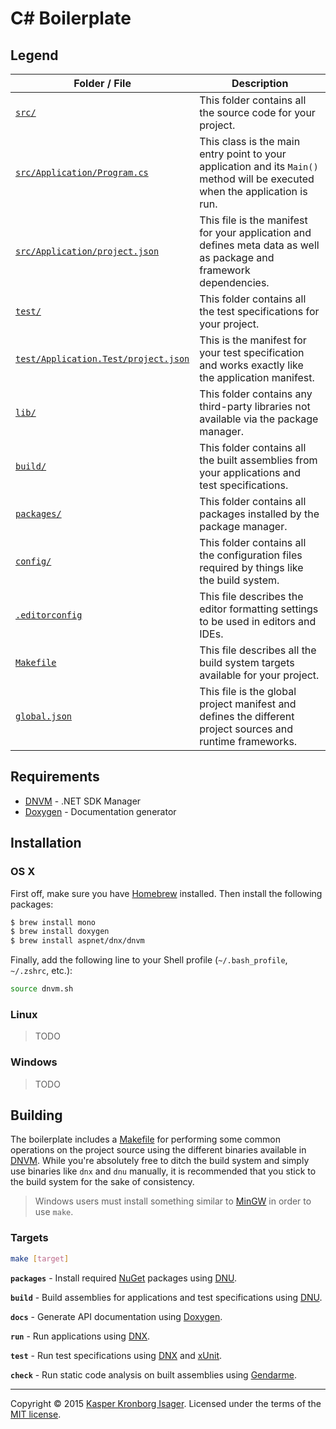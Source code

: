 # C# Boilerplate

## Legend

Folder / File | Description
--- | ---
[`src/`](src) | This folder contains all the source code for your project.
[`src/Application/Program.cs`](src/Application/Program.cs) | This class is the main entry point to your application and its `Main()` method will be executed when the application is run.
[`src/Application/project.json`](src/Application/project.json) | This file is the manifest for your application and defines meta data as well as package and framework dependencies.
[`test/`](test) | This folder contains all the test specifications for your project.
[`test/Application.Test/project.json`](test/Application.Test/project.json) | This is the manifest for your test specification and works exactly like the application manifest.
[`lib/`](lib) | This folder contains any third-party libraries not available via the package manager.
[`build/`](build) | This folder contains all the built assemblies from your applications and test specifications.
[`packages/`](packages) | This folder contains all packages installed by the package manager.
[`config/`](config) | This folder contains all the configuration files required by things like the build system.
[`.editorconfig`](.editorconfig) | This file describes the editor formatting settings to be used in editors and IDEs.
[`Makefile`](Makefile) | This file describes all the build system targets available for your project.
[`global.json`](global.json) | This file is the global project manifest and defines the different project sources and runtime frameworks.

## Requirements

- [DNVM](https://github.com/aspnet/dnvm) - .NET SDK Manager
- [Doxygen](http://www.stack.nl/~dimitri/doxygen/) - Documentation generator

## Installation

### OS X

First off, make sure you have [Homebrew](http://brew.sh/) installed. Then install the following packages:

```sh
$ brew install mono
$ brew install doxygen
$ brew install aspnet/dnx/dnvm
```

Finally, add the following line to your Shell profile (`~/.bash_profile`, `~/.zshrc`, etc.):

```sh
source dnvm.sh
```

### Linux

> TODO

### Windows

> TODO

## Building

The boilerplate includes a [Makefile](Makefile) for performing some common operations on the project source using the different binaries available in [DNVM](https://github.com/aspnet/dnvm). While you're absolutely free to ditch the build system and simply use binaries like `dnx` and `dnu` manually, it is recommended that you stick to the build system for the sake of consistency.

> Windows users must install something similar to [MinGW](http://www.mingw.org/) in order to use `make`.

### Targets

```sh
make [target]
```

__`packages`__ - Install required [NuGet](https://www.nuget.org/) packages using [DNU](https://github.com/aspnet/Home/wiki/DNX-utility).

__`build`__ - Build assemblies for applications and test specifications using [DNU](https://github.com/aspnet/Home/wiki/DNX-utility).

__`docs`__ - Generate API documentation using [Doxygen](http://www.stack.nl/~dimitri/doxygen/).

__`run`__ - Run applications using [DNX](https://github.com/aspnet/dnx).

__`test`__ - Run test specifications using [DNX](https://github.com/aspnet/dnx) and [xUnit](http://xunit.github.io/).

__`check`__ - Run static code analysis on built assemblies using [Gendarme](http://www.mono-project.com/docs/tools+libraries/tools/gendarme/).

---

Copyright &copy; 2015 [Kasper Kronborg Isager](https://github.com/kasperisager). Licensed under the terms of the [MIT license](LICENSE.md).
